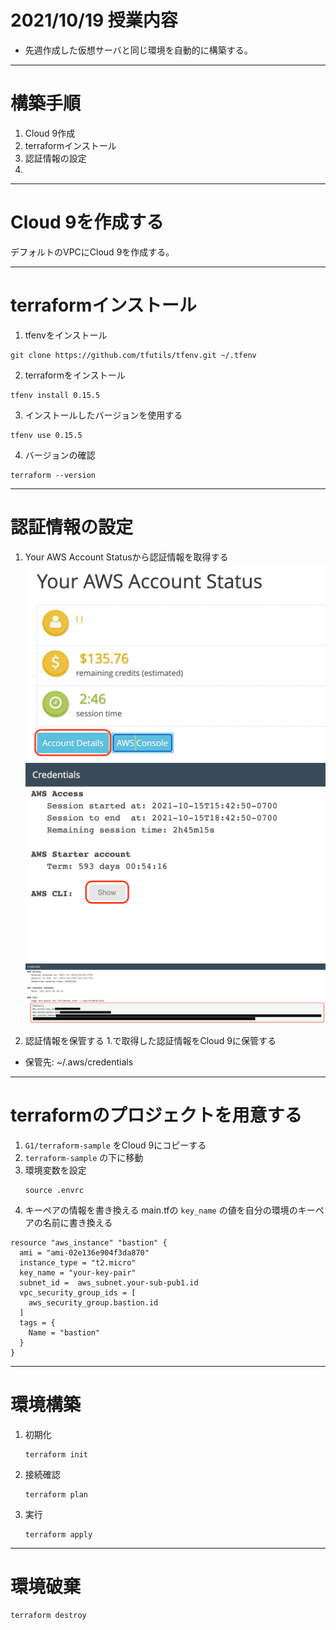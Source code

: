# 2021/10/19 授業内容
* 先週作成した仮想サーバと同じ環境を自動的に構築する。

---
# 構築手順
1. Cloud 9作成
2. terraformインストール
3. 認証情報の設定
4. 

---
# Cloud 9を作成する
デフォルトのVPCにCloud 9を作成する。

---
# terraformインストール
1. tfenvをインストール

```
git clone https://github.com/tfutils/tfenv.git ~/.tfenv
```

2. terraformをインストール
```
tfenv install 0.15.5
```

3. インストールしたバージョンを使用する
```
tfenv use 0.15.5
```

4. バージョンの確認
```
terraform --version
```

---
# 認証情報の設定
1. Your AWS Account Statusから認証情報を取得する
![xxx](./img/auth1.png)
![xxx](./img/auth2.png)
![xxx](./img/auth3.png)

2. 認証情報を保管する
1.で取得した認証情報をCloud 9に保管する
  * 保管先: ~/.aws/credentials

---
# terraformのプロジェクトを用意する
1. `G1/terraform-sample` をCloud 9にコピーする
2. `terraform-sample` の下に移動
3. 環境変数を設定
    ```
    source .envrc
    ```
4. キーペアの情報を書き換える
main.tfの `key_name` の値を自分の環境のキーペアの名前に書き換える
```
resource "aws_instance" "bastion" {
  ami = "ami-02e136e904f3da870"
  instance_type = "t2.micro"
  key_name = "your-key-pair"
  subnet_id =  aws_subnet.your-sub-pub1.id
  vpc_security_group_ids = [
    aws_security_group.bastion.id
  ]
  tags = {
    Name = "bastion"
  }
}
```

---
# 環境構築
1. 初期化
    ```
    terraform init
    ```
2. 接続確認
    ```
    terraform plan
    ```
3. 実行
    ```
    terraform apply
    ```

---
# 環境破棄
```
terraform destroy
```
